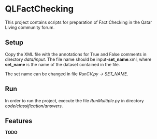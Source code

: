# QLFactChecking

This project contains scripts for preparation of Fact Checking in the Qatar Living community forum.

## Setup

Copy the XML file with the annotations for True and False comments in directory *data/input*.
The file name should be input-**set_name**.xml, where **set_name** is the name of the dataset contained in the file.

The set name can be changed in file *RunCV.py -> SET_NAME*.

## Run

In order to run the project, execute the file *RunMultiple.py* in directory *code/classification/answers*.

## Features
  **TODO**